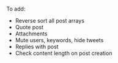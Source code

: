 To add:
- Reverse sort all post arrays
- Quote post
- Attachments
- Mute users, keywords, hide tweets
- Replies with post
- Check content length on post creation